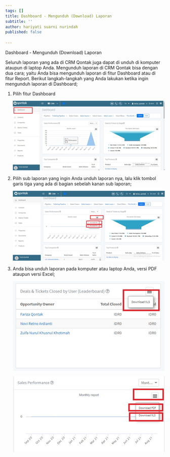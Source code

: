 ```yaml
---
tags: []
title: Dashboard - Mengunduh (Download) Laporan
subtitle: ''
author: hariyati suarni nurindah
published: false

---
```

Dashboard - Mengunduh (Download) Laporan

Seluruh laporan yang ada di CRM Qontak juga dapat di unduh di komputer ataupun di laptop Anda. Mengunduh laporan di CRM Qontak bisa dengan dua cara; yaitu Anda bisa mengunduh laporan di fitur Dashboard atau di fitur Report. Berikut langkah-langkah yang Anda lakukan ketika ingin mengunduh laporan di Dashboard;

1. Pilih fitur Dashboard

   ![](/uploads/1-1.jpg)
2. Pilih sub laporan yang ingin Anda unduh laporan nya, lalu klik tombol garis tiga yang ada di bagian sebelah kanan sub laporan;

   ![](/uploads/2.jpg)
3. Anda bisa unduh laporan pada komputer atau laptop Anda, versi PDF ataupun versi Excel;

   ![](/uploads/3-2.jpg)

   ![](/uploads/4.jpg)